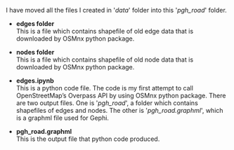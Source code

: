 I have moved all the files I created in '_data_' folder into this '_pgh_road_' folder.

- **edges folder**  
This is a file which contains shapefile of old edge data that is downloaded by OSMnx python package.<br>

- **nodes folder**  
This is a file which contains shapefile of old node data that is downloaded by OSMnx python package.<br>

- **edges.ipynb**  
This is a python code file. The code is my first attempt to call OpenStreetMap’s Overpass API by using OSMnx python package. There are two output files. One is '_pgh_road_', a folder which contains shapefiles of edges and nodes. The other is '_pgh_road.graphml_', which is a graphml file used for Gephi.<br>

- **pgh_road.graphml**  
This is the output file that python code produced. <br>